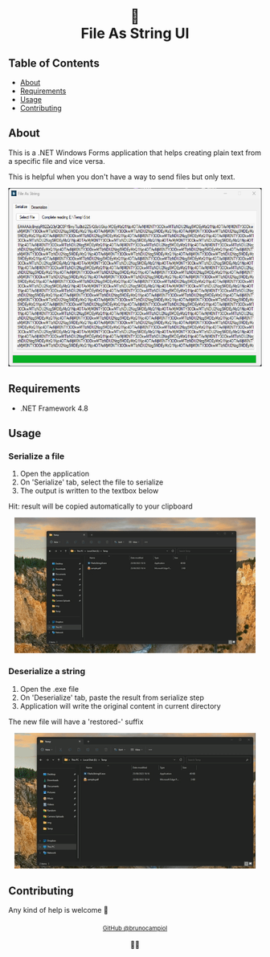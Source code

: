 <h1 align="center">
📄<br>File As String UI
</h1>

## Table of Contents
- [About](#about)
- [Requirements](#requirements)
- [Usage](#usage)
- [Contributing](#contributing)

## About
This is a .NET Windows Forms application that helps creating plain text from a specific file and vice versa.

This is helpful when you don't have a way to send files but only text.

<div align="center">
    <img width="562px" height="355px" src="https://raw.githubusercontent.com/brunocampiol/file-as-string/main/Resources/app.png" >
</div>

## Requirements

* .NET Framework 4.8

## Usage

### Serialize a file
1. Open the application
1. On 'Serialize' tab, select the file to serialize
1. The output is written to the textbox below

Hit: result will be copied automatically to your clipboard

<div align="center">
    <img width="480px" src="https://raw.githubusercontent.com/brunocampiol/file-as-string/main/Resources/serialize.gif" >
</div>

### Deserialize a string
1. Open the .exe file
1. On 'Deserialize' tab, paste the result from serialize step
1. Application will write the original content in current directory

The new file will have a 'restored-' suffix

<div align="center">
    <img width="480px" src="https://raw.githubusercontent.com/brunocampiol/file-as-string/main/Resources/deserialize.gif" >
</div>

## Contributing

Any kind of help is welcome 🤝

<div align="center">
    <div>
      <sub><a href="https://github.com/brunocampiol">GitHub @brunocampiol</sub></a>
    </div>
    <br/>
    👨‍💻
</div>